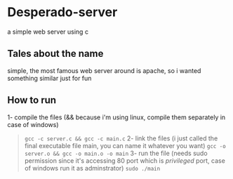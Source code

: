 # Desperado-server
a simple web server using c

## Tales about the name
simple, the most famous web server around is apache, so i wanted something similar just for fun

## How to run
1- compile the files (&& because i'm using linux, compile them separately in case of windows)
> `gcc -c server.c && gcc -c main.c`
2- link the files (i just called the final executable file main, you can name it whatever you want)
> `gcc -o server.o && gcc -o main.o -o main`
3- run the file (needs sudo permission since it's accessing 80 port which is *privileged* port, case of windows run it as adminstrator)
> `sudo ./main`
